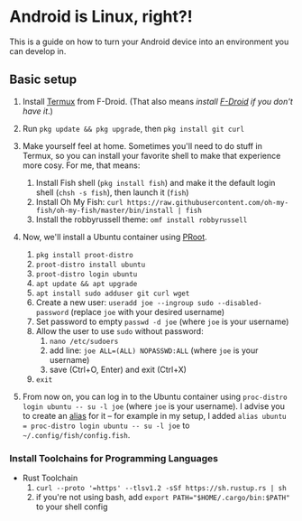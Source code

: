 # Android is Linux, right?!
This is a guide on how to turn your Android device into an environment you can develop in.

## Basic setup
1. Install [Termux](https://f-droid.org/en/packages/com.termux/) from F-Droid. (That also means _install [F-Droid](https://f-droid.org/F-Droid.apk) if you don't have it_.)
2. Run `pkg update && pkg upgrade`, then `pkg install git curl`
3. Make yourself feel at home. Sometimes you'll need to do stuff in Termux, so you can install your favorite shell to make that experience more cosy. For me, that means:
   1. Install Fish shell (`pkg install fish`) and make it the default login shell (`chsh -s fish`), then launch it (`fish`)
   2. Install Oh My Fish: `curl https://raw.githubusercontent.com/oh-my-fish/oh-my-fish/master/bin/install | fish`
   3. Install the robbyrussell theme: `omf install robbyrussell`
4. Now, we'll install a Ubuntu container using [PRoot](https://proot-me.github.io/).
   1. `pkg install proot-distro`
   2. `proot-distro install ubuntu`
   3. `proot-distro login ubuntu`
   4. `apt update && apt upgrade`
   5. `apt install sudo adduser git curl wget`
   6. Create a new user: `useradd joe --ingroup sudo --disabled-password` (replace `joe` with your desired username)
   7. Set password to empty `passwd -d joe` (where `joe` is your username)
   8. Allow the user to use `sudo` without password:
      1. `nano /etc/sudoers`
      2. add line: `joe ALL=(ALL) NOPASSWD:ALL` (where `joe` is your username)
      3. save (Ctrl+O, Enter) and exit (Ctrl+X)
   9. `exit`

5. From now on, you can log in to the Ubuntu container using `proc-distro login ubuntu -- su -l joe` (where `joe` is your username). I advise you to create an [alias](https://www.computerworld.com/article/2598087/how-to-use-aliases-in-linux-shell-commands.html) for it – for example in my setup, I added `alias ubuntu = proc-distro login ubuntu -- su -l joe` to `~/.config/fish/config.fish`.

<!--
### Install Latest Ruby
1. Launch the Ubuntu container
2. `sudo apt install rbenv`
3. Add `eval "$(rbenv init -)"` to your shell config
4. Exit Ubuntu container and launch it again
5. `git clone --depth=1 https://github.com/momo-lab/xxenv-latest.git "$(rbenv root)"/plugins/xxenv-latest`
6. `rbenv latest install --verbose` (this step can easily take 30 minutes, so be patient)
5. Check success `ruby --version`

### Install Brew
1. Launch the Ubuntu container
2. `sudo apt install ruby`
3. `sudo git clone --depth=1 https://github.com/Homebrew/brew /opt/homebrew`
3. `sudo chown -R $(whoami) /opt/homebrew`
4. Add `eval "$(/opt/homebrew/bin/brew shellenv)"` to your shell config
5. Exit Ubuntu container and launch it again
6. `brew update --force --verbose` (this step can take a lot of time, so be patient)
  * if this step fails, double check whether you have `curl` installed in your Ubuntu container (`which curl` should point to `/usr/bin/curl` and not to `/data/data/com.termux/files/usr/bin/curl`)

### Install Podman
1. `sudo apt install podman qemu-system-arm`
-->

### Install Toolchains for Programming Languages
* Rust Toolchain
  1. `curl --proto '=https' --tlsv1.2 -sSf https://sh.rustup.rs | sh`
  2. if you're not using bash, add `export PATH="$HOME/.cargo/bin:$PATH"` to your shell config


